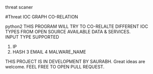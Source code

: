 threat scaner 

#Threat IOC GRAPH CO-RELATION 

python2
THIS PROGRAM WILL TRY TO CO-RELALTE DIFFERENT IOC TYPES FROM OPEN SOURCE AVAILABLE DATA & SERVICES.  
INPUT TYPE SUPPORTED 
1. IP
2. HASH
3 EMAIL
4 MALWARE_NAME

THIS PROJECT IS IN DEVELOPMENT BY SAURABH.
Great ideas are welcome. 
FEEL FREE TO OPEN PULL REQUEST. 
